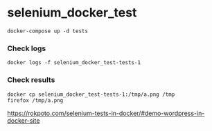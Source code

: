 # selenium_docker_test

```
docker-compose up -d tests
```

### Check logs 

```
docker logs -f selenium_docker_test-tests-1
```

### Check results

```
docker cp selenium_docker_test-tests-1:/tmp/a.png /tmp
firefox /tmp/a.png
```


https://rokpoto.com/selenium-tests-in-docker/#demo-wordpress-in-docker-site